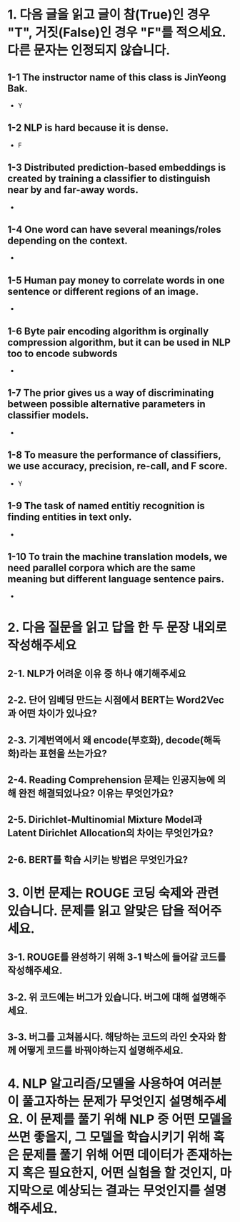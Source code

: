 # 1. 다음 글을 읽고 글이 참(True)인 경우 "T", 거짓(False)인 경우 "F"를 적으세요. 다른 문자는 인정되지 않습니다.

## 1-1 The instructor name of this class is JinYeong Bak.
- Y

## 1-2 NLP is hard because it is dense.
- F

## 1-3 Distributed prediction-based embeddings is created by training a classifier to distinguish near by and far-away words.
- 

## 1-4 One word can have several meanings/roles depending on the context.
- 

## 1-5 Human pay money to correlate words in one sentence or different regions of an image.
-

## 1-6 Byte pair encoding algorithm is orginally compression algorithm, but it can be used in NLP too to encode subwords
-

## 1-7 The prior gives us a way of discriminating between possible alternative parameters in classifier models.
-

## 1-8 To measure the performance of classifiers, we use accuracy, precision, re-call, and F score.
- Y

## 1-9 The task of named entitiy recognition is finding entities in text only.
-

## 1-10 To train the machine translation models, we need parallel corpora which are the same meaning but different language sentence pairs.
-

# 2. 다음 질문을 읽고 답을 한 두 문장 내외로 작성해주세요

## 2-1. NLP가 어려운 이유 중 하나 얘기해주세요

## 2-2. 단어 임베딩 만드는 시점에서 BERT는 Word2Vec과 어떤 차이가 있나요?

## 2-3. 기계번역에서 왜 encode(부호화), decode(해독화)라는 표현을 쓰는가요?

## 2-4. Reading Comprehension 문제는 인공지능에 의해 완전 해결되었나요? 이유는 무엇인가요?

## 2-5. Dirichlet-Multinomial Mixture Model과 Latent Dirichlet Allocation의 차이는 무엇인가요?

## 2-6. BERT를 학습 시키는 방법은 무엇인가요?


# 3. 이번 문제는 ROUGE 코딩 숙제와 관련 있습니다. 문제를 읽고 알맞은 답을 적어주세요.

## 3-1. ROUGE를 완성하기 위해 3-1 박스에 들어갈 코드를 작성해주세요.

## 3-2. 위 코드에는 버그가 있습니다. 버그에 대해 설명해주세요.

## 3-3. 버그를 고쳐봅시다. 해당하는 코드의 라인 숫자와 함께 어떻게 코드를 바꿔야하는지 설명해주세요.


# 4. NLP 알고리즘/모델을 사용하여 여러분이 풀고자하는 문제가 무엇인지 설명해주세요. 이 문제를 풀기 위해 NLP 중 어떤 모델을 쓰면 좋을지, 그 모델을 학습시키기 위해 혹은 문제를 풀기 위해 어떤 데이터가 존재하는지 혹은 필요한지, 어떤 실험을 할 것인지, 마지막으로 예상되는 결과는 무엇인지를 설명해주세요.
















